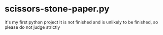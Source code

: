 # scissors-stone-paper.py
It's my first python project
It is not finished and is unlikely to be finished, so please do not judge strictly 
